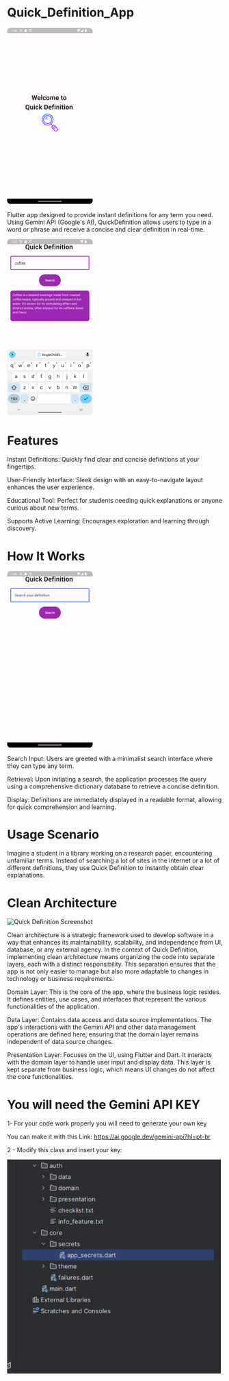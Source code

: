 # Quick_Definition_App
<img src="QuickDefinitionImages/quickdefinitionInitialScreen.png" alt="Quick Definition Screenshot" width="200"/>

Flutter app designed to provide instant definitions for any term you need. Using Gemini API (Google's AI), QuickDefinition allows users to type in a word or phrase and receive a concise and clear definition in real-time.

<img src="QuickDefinitionImages/QuickCoffee.png" alt="Quick Definition Screenshot" width="200"/>

# Features

Instant Definitions: Quickly find clear and concise definitions at your fingertips.

User-Friendly Interface: Sleek design with an easy-to-navigate layout enhances the user experience.

Educational Tool: Perfect for students needing quick explanations or anyone curious about new terms.

Supports Active Learning: Encourages exploration and learning through discovery.



# How It Works
<img src="QuickDefinitionImages/QuickDefinitionScreen2.png" alt="Quick Definition Screenshot" width="200"/>

Search Input: Users are greeted with a minimalist search interface where they can type any term.

Retrieval: Upon initiating a search, the application processes the query using a comprehensive dictionary database to retrieve a concise definition.

Display: Definitions are immediately displayed in a readable format, allowing for quick comprehension and learning.


# Usage Scenario

Imagine a student in a library working on a research paper, encountering unfamiliar terms. Instead of searching a lot of sites in the internet or a lot of different definitions, they use Quick Definition to instantly obtain clear explanations. 


# Clean Architecture 

<img src="https://www.c-sharpcorner.com/article/what-is-clean-architecture/Images/What%20is%20Clean%20Architecture2.png" alt="Quick Definition Screenshot" width="600"/>

Clean architecture is a strategic framework used to develop software in a way that enhances its maintainability, scalability, and independence from UI, database, or any external agency. In the context of Quick Definition, implementing clean architecture means organizing the code into separate layers, each with a distinct responsibility. This separation ensures that the app is not only easier to manage but also more adaptable to changes in technology or business requirements.

Domain Layer: This is the core of the app, where the business logic resides. It defines entities, use cases, and interfaces that represent the various functionalities of the application.

Data Layer: Contains data access and data source implementations. The app's interactions with the Gemini API and other data management operations are defined here, ensuring that the domain layer remains independent of data source changes.

Presentation Layer: Focuses on the UI, using Flutter and Dart. It interacts with the domain layer to handle user input and display data. This layer is kept separate from business logic, which means UI changes do not affect the core functionalities.



# You will need the Gemini API KEY 

1- For your code work properly you will need to generate your own key

You can  make it with this Link: https://ai.google.dev/gemini-api?hl=pt-br

2 - Modify this class and insert your key:

<img src="QuickDefinitionImages/Untitled design (2).png" alt="Quick Definition Screenshot" width="500"/>





